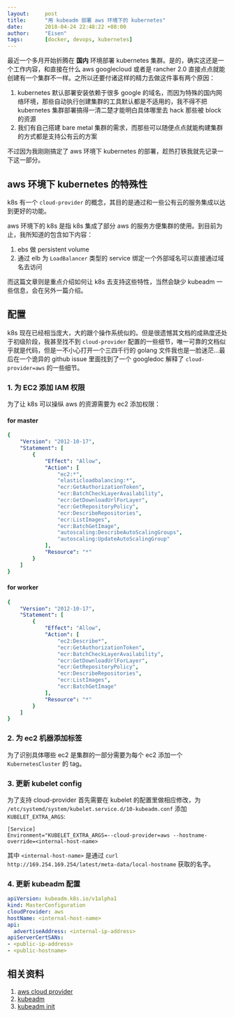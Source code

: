 ```yaml
---
layout:     post
title:      "用 kubeadm 部署 aws 环境下的 kubernetes"
date:       2018-04-24 22:48:22 +08:00
author:     "Eisen"
tags:       [docker, devops, kubernetes]
---
```



最近一个多月开始折腾在 **国内** 环境部署 kubernetes 集群。是的，确实这还是一个工作内容，和直接在什么 aws googlecloud 或者是 rancher 2.0 直接点点就能创建有一个集群不一样。之所以还要付诸这样的精力去做这件事有两个原因：

1. kubernetes 默认部署安装依赖于很多 google 的域名，而因为特殊的国内网络环境，那些自动执行创建集群的工具默认都是不适用的，我不得不把 kubernetes 集群部署搞得一清二楚才能明白具体哪里去 hack 那些被 block 的资源
2. 我们有自己搭建 bare metal 集群的需求，而那些可以随便点点就能构建集群的方式都是支持公有云的方案

不过因为我刚刚搞定了 aws 环境下 kubernetes 的部署，趁热打铁我就先记录一下这一部分。

## aws 环境下 kubernetes 的特殊性

k8s 有一个 `cloud-provider` 的概念，其目的是通过和一些公有云的服务集成以达到更好的功能。

aws 环境下的 k8s 是指 k8s 集成了部分 aws 的服务方便集群的使用。到目前为止，我所知道的包含如下内容：

1. ebs 做 persistent volume
2. 通过 elb 为 `LoadBalancer` 类型的 service 绑定一个外部域名可以直接通过域名去访问

而这篇文章则是重点介绍如何让 k8s 去支持这些特性，当然会缺少 kubeadm 一些信息，会在另外一篇介绍。

## 配置

k8s 现在已经相当庞大，大的跟个操作系统似的。但是很遗憾其文档的成熟度还处于初级阶段，我甚至找不到 `cloud-provider` 配置的一些细节，唯一可靠的文档似乎就是代码，但是一不小心打开一个三四千行的 golang 文件我也是一脸迷茫...最后在一个诡异的 github issue 里面找到了一个 googledoc 解释了 `cloud-provider=aws` 的一些细节。

### 1. 为 EC2 添加 IAM 权限

为了让 k8s 可以操纵 aws 的资源需要为 ec2 添加权限：

#### for master

```yaml
{
	"Version": "2012-10-17",
	"Statement": [
		{
			"Effect": "Allow",
			"Action": [
				"ec2:*",
				"elasticloadbalancing:*",
				"ecr:GetAuthorizationToken",
				"ecr:BatchCheckLayerAvailability",
				"ecr:GetDownloadUrlForLayer",
				"ecr:GetRepositoryPolicy",
				"ecr:DescribeRepositories",
				"ecr:ListImages",
				"ecr:BatchGetImage",
				"autoscaling:DescribeAutoScalingGroups",
				"autoscaling:UpdateAutoScalingGroup"
			],
			"Resource": "*"
		}
	]
}
```

#### for worker

```yaml
{
	"Version": "2012-10-17",
	"Statement": [
		{
			"Effect": "Allow",
			"Action": [
				"ec2:Describe*",
				"ecr:GetAuthorizationToken",
				"ecr:BatchCheckLayerAvailability",
				"ecr:GetDownloadUrlForLayer",
				"ecr:GetRepositoryPolicy",
				"ecr:DescribeRepositories",
				"ecr:ListImages",
				"ecr:BatchGetImage"
			],
			"Resource": "*"
		}
	]
}
```

### 2. 为 ec2 机器添加标签

为了识别具体哪些 ec2 是集群的一部分需要为每个 ec2 添加一个 `KubernetesCluster` 的 tag。

### 3. 更新 kubelet config

为了支持 cloud-provider 首先需要在 kubelet 的配置里做相应修改，为 `/etc/systemd/system/kubelet.service.d/10-kubeadm.conf` 添加 `KUBELET_EXTRA_ARGS`:

```
[Service]
Environment="KUBELET_EXTRA_ARGS=--cloud-provider=aws --hostname-override=<internal-host-name>
```

其中 `<internal-host-name>` 是通过 `curl http://169.254.169.254/latest/meta-data/local-hostname` 获取的名字。

### 4. 更新 kubeadm 配置

```yaml
apiVersion: kubeadm.k8s.io/v1alpha1
kind: MasterConfiguration
cloudProvider: aws
hostName: <internal-host-name>
api:
  advertiseAddress: <internal-ip-address>
apiServerCertSANs:
- <public-ip-address>
- <public-hostname>
```

## 相关资料

1. [aws cloud provider](https://docs.google.com/document/d/17d4qinC_HnIwrK0GHnRlD1FKkTNdN__VO4TH9-EzbIY/edit#)
2. [kubeadm](https://kubernetes.io/docs/reference/setup-tools/kubeadm/kubeadm/)
3. [kubeadm init](https://kubernetes.io/docs/reference/setup-tools/kubeadm/kubeadm-init/)





